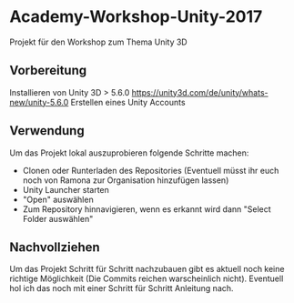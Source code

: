 # Academy-Workshop-Unity-2017
Projekt für den Workshop zum Thema Unity 3D
## Vorbereitung
Installieren von Unity 3D > 5.6.0 https://unity3d.com/de/unity/whats-new/unity-5.6.0
Erstellen eines Unity Accounts
## Verwendung
Um das Projekt lokal auszuprobieren folgende Schritte machen:
- Clonen oder Runterladen des Repositories (Eventuell müsst ihr euch noch von Ramona zur Organisation hinzufügen lassen)
- Unity Launcher starten
- "Open" auswählen
- Zum Repository hinnavigieren, wenn es erkannt wird dann "Select Folder auswählen"

## Nachvollziehen
Um das Projekt Schritt für Schritt nachzubauen gibt es aktuell noch keine richtige Möglichkeit (Die Commits reichen warscheinlich nicht).
Eventuell hol ich das noch mit einer Schritt für Schritt Anleitung nach.
